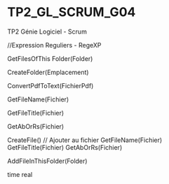 # TP2_GL_SCRUM_G04
TP2 Génie Logiciel - Scrum

//Expression Reguliers - RegeXP

GetFilesOfThis Folder(Folder)

CreateFolder(Emplacement)

ConvertPdfToText(FichierPdf)

GetFileName(Fichier)

GetFileTitle(Fichier)

GetAbOrRs(Fichier)

CreateFile() 
// Ajouter au fichier 
GetFileName(Fichier)  
GetFileTitle(Fichier) 
GetAbOrRs(Fichier)

AddFileInThisFolder(Folder)

time real
